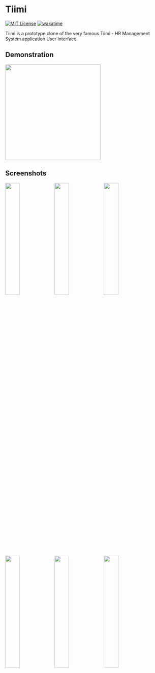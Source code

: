 # Tiimi 

[![MIT License](https://img.shields.io/badge/License-MIT-green.svg)](https://choosealicense.com/licenses/mit/)
[![wakatime](https://wakatime.com/badge/user/16d869e8-f95c-4dcb-a9bd-1a4049e80b51/project/b71a219a-aedf-429d-822a-921889c16744.svg)](https://wakatime.com/badge/user/16d869e8-f95c-4dcb-a9bd-1a4049e80b51/project/b71a219a-aedf-429d-822a-921889c16744)

Tiimi is a prototype clone of the very famous Tiimi - HR Management System application User Interface.

## Demonstration

<img src="https://github.com/shreyxnsh/Tiimi/blob/master/tiimi_gif.gif" width="300">

## Screenshots

<img src="https://user-images.githubusercontent.com/88729972/216106148-718b1de7-ab1e-46ca-bfc1-7df4a7090893.png" width="30%"></img> 
<img src="https://user-images.githubusercontent.com/88729972/216106164-043e2496-57fa-49cf-839e-f3ae5184e65e.png" width="30%"></img> 
<img src="https://user-images.githubusercontent.com/88729972/216106167-dc2d89a3-006c-4469-8489-d74a4bc8b61c.png" width="30%"></img> 
<img src="https://user-images.githubusercontent.com/88729972/216106173-cae60663-29bc-4fb2-b3ee-769aaaa790f7.png" width="30%"></img> 
<img src="https://user-images.githubusercontent.com/88729972/216106177-8da00884-fccf-4bcb-bade-6641bea78cdf.png" width="30%"></img> 
<img src="https://user-images.githubusercontent.com/88729972/216106185-28a7893a-0a31-4cde-bc6d-df999d437216.png" width="30%"></img> 
